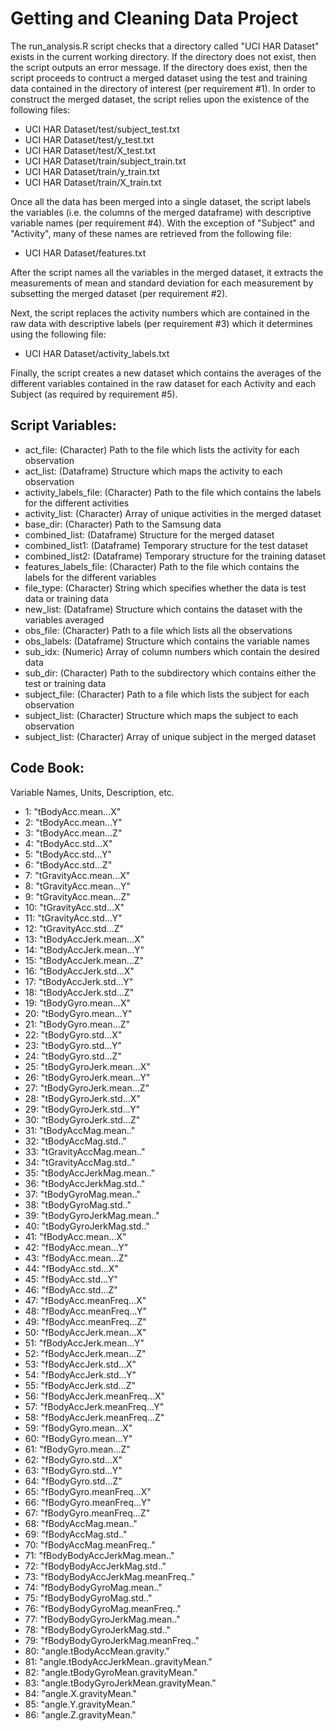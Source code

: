Getting and Cleaning Data Project
=================================

The run_analysis.R script checks that a directory called "UCI HAR Dataset" exists in the current working
directory.   If the directory does not exist, then the script outputs an error message.   If the directory does
exist, then the script proceeds to contruct a merged dataset using the test and training data contained in the
directory of interest (per requirement #1).   In order to construct the merged dataset, the script
relies upon the existence of the following files:

* UCI HAR Dataset/test/subject_test.txt
* UCI HAR Dataset/test/y_test.txt
* UCI HAR Dataset/test/X_test.txt
* UCI HAR Dataset/train/subject_train.txt
* UCI HAR Dataset/train/y_train.txt
* UCI HAR Dataset/train/X_train.txt

Once all the data has been merged into a single dataset, the script labels the variables (i.e. the columns of
the merged dataframe) with descriptive variable names (per requirement #4).  With the exception of "Subject"
and "Activity", many of these names are retrieved from the following file:

* UCI HAR Dataset/features.txt

After the script names all the variables in the merged dataset, it extracts the measurements of mean and
standard deviation for each measurement by subsetting the merged dataset (per requirement #2).

Next, the script replaces the activity numbers which are contained in the raw data with descriptive labels
(per requirement #3) which it determines using the following file:

* UCI HAR Dataset/activity_labels.txt

Finally, the script creates a new dataset which contains the averages of the different variables contained
in the raw dataset for each Activity and each Subject (as required by requirement #5).


Script Variables:
-----------------
* act_file:               (Character)       Path to the file which lists the activity for each observation
* act_list:               (Dataframe)       Structure which maps the activity to each observation
* activity_labels_file:   (Character)       Path to the file which contains the labels for the different activities
* activity_list:          (Character)       Array of unique activities in the merged dataset
* base_dir:               (Character)       Path to the Samsung data
* combined_list:          (Dataframe)       Structure for the merged dataset
* combined_list1:         (Dataframe)       Temporary structure for the test dataset
* combined_list2:         (Dataframe)       Temporary structure for the training dataset
* features_labels_file:   (Character)       Path to the file which contains the labels for the different variables
* file_type:              (Character)       String which specifies whether the data is test data or training data
* new_list:               (Dataframe)       Structure which contains the dataset with the variables averaged
* obs_file:               (Character)       Path to a file which lists all the observations
* obs_labels:             (Dataframe)       Structure which contains the variable names
* sub_idx:                (Numeric)         Array of column numbers which contain the desired data
* sub_dir:                (Character)       Path to the subdirectory which contains either the test or training data
* subject_file:           (Character)       Path to a file which lists the subject for each observation
* subject_list:           (Character)       Structure which maps the subject to each observation
* subject_list:           (Character)       Array of unique subject in the merged dataset

Code Book:
----------

Variable Names, Units, Description, etc.
* 1:   "tBodyAcc.mean...X" 
* 2:   "tBodyAcc.mean...Y" 
* 3:   "tBodyAcc.mean...Z"
* 4:   "tBodyAcc.std...X"
* 5:   "tBodyAcc.std...Y"
* 6:   "tBodyAcc.std...Z"
* 7:   "tGravityAcc.mean...X"
* 8:   "tGravityAcc.mean...Y"
* 9:   "tGravityAcc.mean...Z"
* 10:  "tGravityAcc.std...X"
* 11:  "tGravityAcc.std...Y"
* 12:  "tGravityAcc.std...Z"
* 13:  "tBodyAccJerk.mean...X"
* 14:  "tBodyAccJerk.mean...Y"
* 15:  "tBodyAccJerk.mean...Z"
* 16:  "tBodyAccJerk.std...X"
* 17:  "tBodyAccJerk.std...Y"
* 18:  "tBodyAccJerk.std...Z"
* 19:  "tBodyGyro.mean...X"
* 20:  "tBodyGyro.mean...Y"
* 21:  "tBodyGyro.mean...Z"
* 22:  "tBodyGyro.std...X"
* 23:  "tBodyGyro.std...Y"
* 24:  "tBodyGyro.std...Z"
* 25:  "tBodyGyroJerk.mean...X"
* 26:  "tBodyGyroJerk.mean...Y"
* 27:  "tBodyGyroJerk.mean...Z"
* 28:  "tBodyGyroJerk.std...X"
* 29:  "tBodyGyroJerk.std...Y"
* 30:  "tBodyGyroJerk.std...Z"
* 31:  "tBodyAccMag.mean.."
* 32:  "tBodyAccMag.std.."
* 33:  "tGravityAccMag.mean.."
* 34:  "tGravityAccMag.std.."
* 35:  "tBodyAccJerkMag.mean.."
* 36:  "tBodyAccJerkMag.std.."
* 37:  "tBodyGyroMag.mean.."
* 38:  "tBodyGyroMag.std.."
* 39:  "tBodyGyroJerkMag.mean.."
* 40:  "tBodyGyroJerkMag.std.."
* 41:  "fBodyAcc.mean...X"
* 42:  "fBodyAcc.mean...Y"
* 43:  "fBodyAcc.mean...Z"
* 44:  "fBodyAcc.std...X"
* 45:  "fBodyAcc.std...Y"
* 46:  "fBodyAcc.std...Z"
* 47:  "fBodyAcc.meanFreq...X"
* 48:  "fBodyAcc.meanFreq...Y"
* 49:  "fBodyAcc.meanFreq...Z"
* 50:  "fBodyAccJerk.mean...X"
* 51:  "fBodyAccJerk.mean...Y"
* 52:  "fBodyAccJerk.mean...Z"
* 53:  "fBodyAccJerk.std...X"
* 54:  "fBodyAccJerk.std...Y"
* 55:  "fBodyAccJerk.std...Z"
* 56:  "fBodyAccJerk.meanFreq...X"
* 57:  "fBodyAccJerk.meanFreq...Y"
* 58:  "fBodyAccJerk.meanFreq...Z"
* 59:  "fBodyGyro.mean...X"
* 60:  "fBodyGyro.mean...Y"
* 61:  "fBodyGyro.mean...Z"
* 62:  "fBodyGyro.std...X"
* 63:  "fBodyGyro.std...Y"
* 64:  "fBodyGyro.std...Z"
* 65:  "fBodyGyro.meanFreq...X"
* 66:  "fBodyGyro.meanFreq...Y"
* 67:  "fBodyGyro.meanFreq...Z"
* 68:  "fBodyAccMag.mean.."
* 69:  "fBodyAccMag.std.."
* 70:  "fBodyAccMag.meanFreq.."
* 71:  "fBodyBodyAccJerkMag.mean.."
* 72:  "fBodyBodyAccJerkMag.std.."
* 73:  "fBodyBodyAccJerkMag.meanFreq.."
* 74:  "fBodyBodyGyroMag.mean.."
* 75:  "fBodyBodyGyroMag.std.."
* 76:  "fBodyBodyGyroMag.meanFreq.."
* 77:  "fBodyBodyGyroJerkMag.mean.."
* 78:  "fBodyBodyGyroJerkMag.std.."
* 79:  "fBodyBodyGyroJerkMag.meanFreq.."
* 80:  "angle.tBodyAccMean.gravity."
* 81:  "angle.tBodyAccJerkMean..gravityMean."
* 82:  "angle.tBodyGyroMean.gravityMean."
* 83:  "angle.tBodyGyroJerkMean.gravityMean."
* 84:  "angle.X.gravityMean."
* 85:  "angle.Y.gravityMean."
* 86:  "angle.Z.gravityMean."


